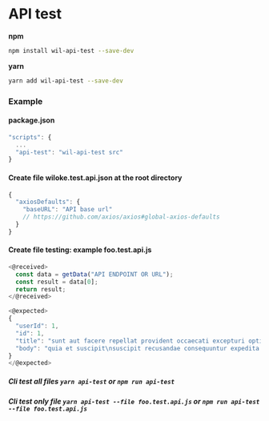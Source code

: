 # API test

**npm**

```bash
npm install wil-api-test --save-dev
```

**yarn**

```bash
yarn add wil-api-test --save-dev
```

### Example

#### package.json
```js
"scripts": {
  ...
  "api-test": "wil-api-test src"
}
```

#### Create file wiloke.test.api.json at the root directory
```js
{
  "axiosDefaults": {
    "baseURL": "API base url"
    // https://github.com/axios/axios#global-axios-defaults
  }
}
```

#### Create file testing: example foo.test.api.js
```js
<@received>
  const data = getData("API ENDPOINT OR URL");
  const result = data[0];
  return result;
</@received>

<@expected>
{
  "userId": 1,
  "id": 1,
  "title": "sunt aut facere repellat provident occaecati excepturi optio reprehenderit",
  "body": "quia et suscipit\nsuscipit recusandae consequuntur expedita et cum\nreprehenderit molestiae ut ut quas totam\nnostrum rerum est autem sunt rem eveniet architecto"
}
</@expected>
```

##### Cli test all files `yarn api-test` or `npm run api-test`

##### Cli test only file `yarn api-test --file foo.test.api.js` or `npm run api-test --file foo.test.api.js`
